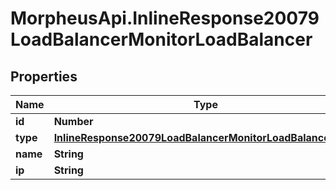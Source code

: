 # MorpheusApi.InlineResponse20079LoadBalancerMonitorLoadBalancer

## Properties

Name | Type | Description | Notes
------------ | ------------- | ------------- | -------------
**id** | **Number** |  | [optional] 
**type** | [**InlineResponse20079LoadBalancerMonitorLoadBalancerType**](InlineResponse20079LoadBalancerMonitorLoadBalancerType.md) |  | [optional] 
**name** | **String** |  | [optional] 
**ip** | **String** |  | [optional] 


